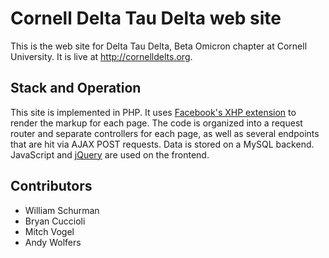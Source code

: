 # Cornell Delta Tau Delta web site

This is the web site for Delta Tau Delta, Beta Omicron chapter at Cornell
University. It is live at <a href="http://cornelldelts.org">
http://cornelldelts.org</a>.

## Stack and Operation

This site is implemented in PHP. It uses
<a href="http://github.com/facebook/xhp">Facebook's XHP extension</a> to render
the markup for each page. The code is organized into a request router and
separate controllers for each page, as well as several endpoints that are
hit via AJAX POST requests. Data is stored on a MySQL backend. JavaScript and
<a href="https://github.com/jquery/jquery">jQuery</a> are used on the frontend.

## Contributors

* William Schurman
* Bryan Cuccioli
* Mitch Vogel
* Andy Wolfers
